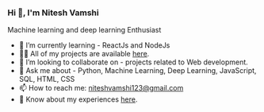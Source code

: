 ### Hi 👋, I'm Nitesh Vamshi
  Machine learning and deep learning Enthusiast





- 🌱 I’m currently learning - ReactJs and NodeJs
- 👨‍💻 All of my projects are available [here](https://github.com/Incursion-beta).
- 👯 I’m looking to collaborate on - projects related to Web development.
- 💬 Ask me about - Python, Machine Learning, Deep Learning, JavaScript, SQL, HTML, CSS
- 📫 How to reach me: niteshvamshi123@gmail.com
- 📄 Know about my experiences [here](https://drive.google.com/file/d/1CU7a2wpvvXMsClMwnf4fH--aMUEZWbgu/view?usp=sharing).

